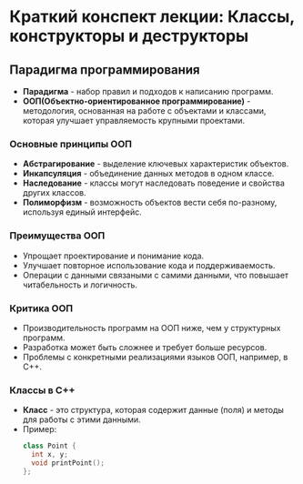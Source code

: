 # Краткий конспект лекции: Классы, конструкторы и деструкторы

## Парадигма программирования 
+ **Парадигма** - набор правил и подходов к написанию программ.
+ **ООП(Объектно-ориентированное программирование)** - методология, основанная на работе с объектами и классами, которая улучшает управляемость крупными проектами.

### Основные принципы ООП
+ **Абстрагирование** - выделение ключевых характеристик объектов.
+ **Инкапсуляция** - объединение данных методов в одном классе.
+ **Наследование** - классы могут наследовать поведение и свойства других классов.
+ **Полиморфизм** - возможность объектов вести себя по-разному, используя единый интерфейс.

### Преимущества ООП
+ Упрощает проектирование и понимание кода.
+ Улучшает повторное использование кода и поддерживаемость.
+ Операции с данными связаными с самими данными, что повышает читабельность и логичность.

### Критика ООП
+ Производительность программ на ООП ниже, чем у структурных программ.
+ Разработка может быть сложнее и требует больше ресурсов.
+ Проблемы с конкретными реализациями языков ООП, например, в С++.

### Классы в С++
+ **Класс** - это структура, которая содержит данные (поля) и методы для работы с этими данными.
+ Пример:
    ```cpp
    class Point {
      int x, y;
      void printPoint();
    };
    ```
